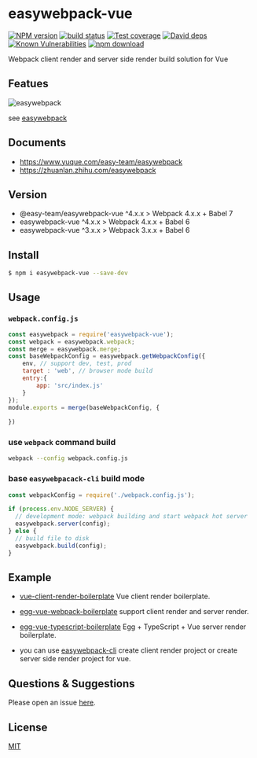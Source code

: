 # easywebpack-vue

[![NPM version][npm-image]][npm-url]
[![build status][travis-image]][travis-url]
[![Test coverage][codecov-image]][codecov-url]
[![David deps][david-image]][david-url]
[![Known Vulnerabilities][snyk-image]][snyk-url]
[![npm download][download-image]][download-url]

[npm-image]: https://img.shields.io/npm/v/easywebpack-vue.svg?style=flat-square
[npm-url]: https://npmjs.org/package/easywebpack-vue
[travis-image]: https://img.shields.io/travis/easy-team/easywebpack-vue.svg?style=flat-square
[travis-url]: https://travis-ci.org/easy-team/easywebpack-vue
[codecov-image]: https://img.shields.io/codecov/c/github/easy-team/easywebpack-vue.svg?style=flat-square
[codecov-url]: https://codecov.io/github/easy-team/easywebpack-vue?branch=master
[david-image]: https://img.shields.io/david/easy-team/easywebpack-vue.svg?style=flat-square
[david-url]: https://david-dm.org/easy-team/easywebpack-vue
[snyk-image]: https://snyk.io/test/npm/easywebpack-vue/badge.svg?style=flat-square
[snyk-url]: https://snyk.io/test/npm/easywebpack-vue
[download-image]: https://img.shields.io/npm/dm/easywebpack-vue.svg?style=flat-square
[download-url]: https://npmjs.org/package/easywebpack-vue

Webpack client render and server side render build solution for Vue

## Featues

![easywebpack](https://github.com/easy-team/easywebpack/blob/master/docs/images/easywebpack.png)

see [easywebpack](https://github.com/easy-team/easywebpack)

## Documents

- https://www.yuque.com/easy-team/easywebpack
- https://zhuanlan.zhihu.com/easywebpack

## Version

- @easy-team/easywebpack-vue ^4.x.x > Webpack 4.x.x + Babel 7 
- easywebpack-vue ^4.x.x > Webpack 4.x.x + Babel 6
- easywebpack-vue ^3.x.x > Webpack 3.x.x + Babel 6

## Install

```bash
$ npm i easywebpack-vue --save-dev
```

## Usage


### `webpack.config.js`

```js
const easywebpack = require('easywebpack-vue');
const webpack = easywebpack.webpack;
const merge = easywebpack.merge;
const baseWebpackConfig = easywebpack.getWebpackConfig({
    env, // support dev, test, prod 
    target : 'web', // browser mode build
    entry:{
        app: 'src/index.js'
    }
});
module.exports = merge(baseWebpackConfig, {
   
})
```

### use `webpack` command build

```bash
webpack --config webpack.config.js
```

### base `easywebpacack-cli` build mode

```js
const webpackConfig = require('./webpack.config.js');

if (process.env.NODE_SERVER) {
  // development mode: webpack building and start webpack hot server
  easywebpack.server(config);
} else {
  // build file to disk
  easywebpack.build(config);
}
```


## Example

- [vue-client-render-boilerplate](https://github.com/easy-team/easywebpack-cli-template/tree/master/boilerplate/vue) Vue client render boilerplate.

- [egg-vue-webpack-boilerplate](https://github.com/easy-team/egg-vue-webpack-boilerplate) support client render and server render.

- [egg-vue-typescript-boilerplate](https://github.com/easy-team/egg-vue-typescript-boilerplate) Egg + TypeScript + Vue server render boilerplate.

- you can use [easywebpack-cli](https://github.com/easy-team/easywebpack-cli) create client render project or create server side render project for vue.

## Questions & Suggestions

Please open an issue [here](https://github.com/easy-team/easywebpack-vue).

## License

[MIT](LICENSE)
